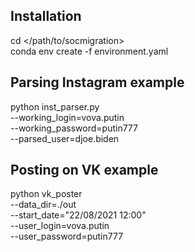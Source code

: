 ## Installation    

cd </path/to/socmigration>  
conda env create -f environment.yaml

## Parsing Instagram example
python inst_parser.py  
--working_login=vova.putin  
--working_password=putin777  
--parsed_user=djoe.biden

## Posting on VK example
python vk_poster  
--data_dir=./out  
--start_date="22/08/2021 12:00"  
--user_login=vova.putin  
--user_password=putin777
